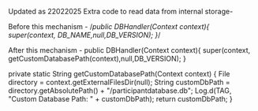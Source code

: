 Updated as 22022025
Extra code to read data from internal storage-

Before this mechanism -
/*public DBHandler(Context context){
        super(context, DB_NAME,null,DB_VERSION);
    }*/


After this mechanism -
    public DBHandler(Context context){
        super(context, getCustomDatabasePath(context),null,DB_VERSION);
    }

private static String getCustomDatabasePath(Context context) {
        File directory = context.getExternalFilesDir(null);
        String customDbPath = directory.getAbsolutePath() + "/participantdatabase.db";
        Log.d(TAG, "Custom Database Path: " + customDbPath);
        return customDbPath;
    }
